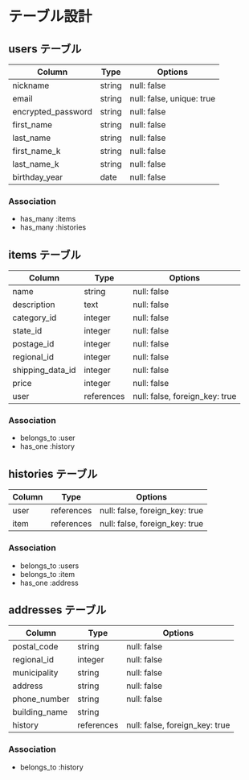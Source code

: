 # テーブル設計

## users テーブル

| Column             | Type       | Options                   |
|--------------------|------------|---------------------------|
| nickname           | string     | null: false               |
| email              | string     | null: false, unique: true |
| encrypted_password | string     | null: false               |
| first_name         | string     | null: false               |
| last_name          | string     | null: false               |
| first_name_k       | string     | null: false               |
| last_name_k        | string     | null: false               |
| birthday_year      | date       | null: false               |

### Association

- has_many :items
- has_many :histories

## items テーブル

| Column            | Type       | Options                        |
|-------------------|------------|--------------------------------|
| name              | string     | null: false                    |
| description       | text       | null: false                    |
| category_id       | integer    | null: false                    |
| state_id          | integer    | null: false                    |
| postage_id        | integer    | null: false                    |
| regional_id       | integer    | null: false                    |
| shipping_data_id  | integer    | null: false                    |
| price             | integer    | null: false                    |
| user              | references | null: false, foreign_key: true |

### Association

- belongs_to :user
- has_one :history

## histories テーブル

| Column | Type       | Options                        |
|--------|------------|--------------------------------|
| user   | references | null: false, foreign_key: true |
| item   | references | null: false, foreign_key: true |

### Association

- belongs_to :users
- belongs_to :item
- has_one :address

## addresses テーブル

| Column        | Type       | Options                        |
|---------------|------------|--------------------------------|
| postal_code   | string     | null: false                    |
| regional_id   | integer    | null: false                    |
| municipality  | string     | null: false                    |
| address       | string     | null: false                    |
| phone_number  | string     | null: false                    |
| building_name | string     |                                |
| history       | references | null: false, foreign_key: true |

### Association

- belongs_to :history